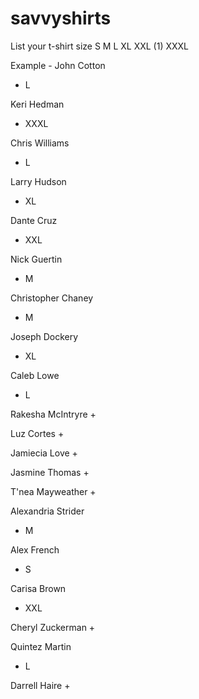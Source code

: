 # savvyshirts
List your t-shirt size S M L XL XXL (1) XXXL

Example - John Cotton
+ L

Keri Hedman
+ XXXL

Chris Williams
+ L 

Larry Hudson
+ XL

Dante Cruz
+ XXL

Nick Guertin
+ M

Christopher Chaney
+ M

Joseph Dockery
+ XL

Caleb Lowe
+ L

Rakesha McIntryre
+

Luz Cortes
+

Jamiecia Love
+

Jasmine Thomas
+

T'nea Mayweather
+

Alexandria Strider
+ M

Alex French
+ S

Carisa Brown
+ XXL

Cheryl Zuckerman
+

Quintez Martin
+ L

Darrell Haire
+
